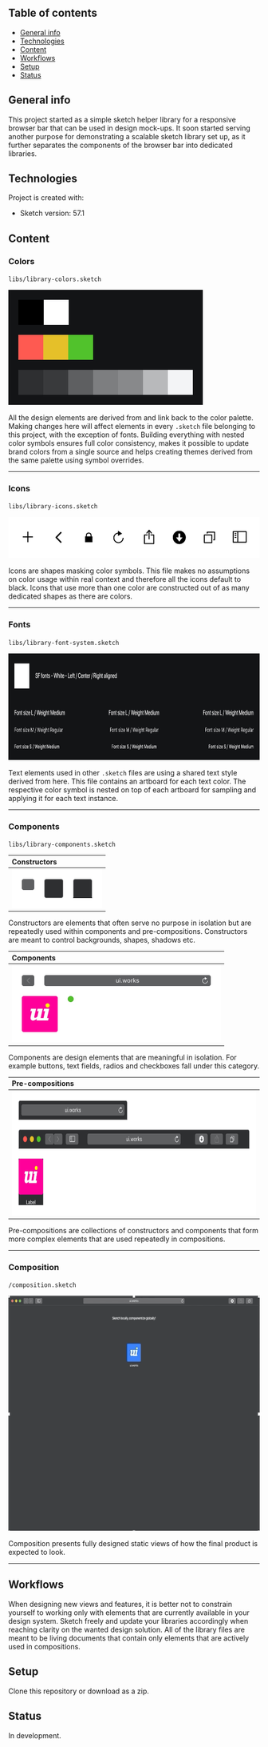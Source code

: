## Table of contents
* [General info](#general-info)
* [Technologies](#technologies)
* [Content](#content)
* [Workflows](#workflows)
* [Setup](#setup)
* [Status](#status)

## General info
This project started as a simple sketch helper library for a responsive browser bar that can be used in design mock-ups. It soon started serving another purpose for demonstrating a scalable sketch library set up, as it further separates the components of the browser bar into dedicated libraries.
	
## Technologies
Project is created with:
* Sketch version: 57.1

## Content

### Colors

`libs/library-colors.sketch`

<img src="img/library-colors.jpg" width="390" height="230"/>

All the design elements are derived from and link back to the color palette. Making changes here will affect elements in every `.sketch` file belonging to this project, with the exception of fonts. Building everything with nested color symbols ensures full color consistency, makes it possible to update brand colors from a single source and helps creating themes derived from the same palette using symbol overrides.

---

### Icons

`libs/library-icons.sketch`

<img src="img/library-icons.jpg" width="516" height="82"/>

Icons are shapes masking color symbols. This file makes no assumptions on color usage within real context and therefore all the icons default to black. Icons that use more than one color are constructed out of as many dedicated shapes as there are colors.

---

### Fonts

`libs/library-font-system.sketch`

<img src="img/fonts-white.jpg" width="840" height="213"/>

Text elements used in other `.sketch` files are using a shared text style derived from here. This file contains an artboard for each text color. The respective color symbol is nested on top of each artboard for sampling and applying it for each text instance.

---

### Components

`libs/library-components.sketch`

| Constructors |
|:--- |
| <img src="img/constructors-dark.jpg" width="181" height="78"/> |

Constructors are elements that often serve no purpose in isolation but are repeatedly used within components and pre-compositions. Constructors are meant to control backgrounds, shapes, shadows etc.

| Components |
|:--- |
| <img src="img/components-dark.jpg" width="419" height="154"/> |

Components are design elements that are meaningful in isolation. For example buttons, text fields, radios and checkboxes fall under this category.

| Pre-compositions |
|:--- |
| <img src="img/pre-compositions-dark.jpg" width="720" height="249"/> |

Pre-compositions are collections of constructors and components that form more complex elements that are used repeatedly in compositions.

---

### Composition

`/composition.sketch`

<img src="img/composition.gif" width="660" height="470"/>

Composition presents fully designed static views of how the final product is expected to look.

---

## Workflows

When designing new views and features, it is better not to constrain yourself to working only with elements that are currently available in your design system. Sketch freely and update your libraries accordingly when reaching clarity on the wanted design solution. All of the library files are meant to be living documents that contain only elements that are actively used in compositions. 

## Setup
Clone this repository or download as a zip.

## Status

In development.